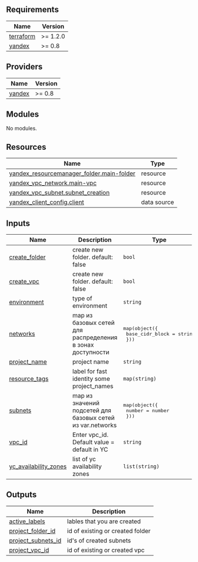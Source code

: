 <!-- BEGIN_TF_DOCS -->
## Requirements

| Name | Version |
|------|---------|
| <a name="requirement_terraform"></a> [terraform](#requirement\_terraform) | >= 1.2.0 |
| <a name="requirement_yandex"></a> [yandex](#requirement\_yandex) | >= 0.8 |

## Providers

| Name | Version |
|------|---------|
| <a name="provider_yandex"></a> [yandex](#provider\_yandex) | >= 0.8 |

## Modules

No modules.

## Resources

| Name | Type |
|------|------|
| [yandex_resourcemanager_folder.main-folder](https://registry.terraform.io/providers/yandex-cloud/yandex/latest/docs/resources/resourcemanager_folder) | resource |
| [yandex_vpc_network.main-vpc](https://registry.terraform.io/providers/yandex-cloud/yandex/latest/docs/resources/vpc_network) | resource |
| [yandex_vpc_subnet.subnet_creation](https://registry.terraform.io/providers/yandex-cloud/yandex/latest/docs/resources/vpc_subnet) | resource |
| [yandex_client_config.client](https://registry.terraform.io/providers/yandex-cloud/yandex/latest/docs/data-sources/client_config) | data source |

## Inputs

| Name | Description | Type | Default | Required |
|------|-------------|------|---------|:--------:|
| <a name="input_create_folder"></a> [create\_folder](#input\_create\_folder) | create new folder. default: false | `bool` | `false` | no |
| <a name="input_create_vpc"></a> [create\_vpc](#input\_create\_vpc) | create new folder. default: false | `bool` | `false` | no |
| <a name="input_environment"></a> [environment](#input\_environment) | type of environment | `string` | `""` | no |
| <a name="input_networks"></a> [networks](#input\_networks) | map из базовых сетей для распределения в зонах доступности | <pre>map(object({<br>    base_cidr_block = string<br>  }))</pre> | n/a | yes |
| <a name="input_project_name"></a> [project\_name](#input\_project\_name) | project name | `string` | `""` | no |
| <a name="input_resource_tags"></a> [resource\_tags](#input\_resource\_tags) | label for fast identity some project\_names | `map(string)` | `{}` | no |
| <a name="input_subnets"></a> [subnets](#input\_subnets) | map из значений подсетей для базовых сетей из var.networks | <pre>map(object({<br>    number = number<br>  }))</pre> | n/a | yes |
| <a name="input_vpc_id"></a> [vpc\_id](#input\_vpc\_id) | Enter vpc\_id. Default value = default in YC | `string` | `""` | no |
| <a name="input_yc_availability_zones"></a> [yc\_availability\_zones](#input\_yc\_availability\_zones) | list of  yc availability zones | `list(string)` | `[]` | no |

## Outputs

| Name | Description |
|------|-------------|
| <a name="output_active_labels"></a> [active\_labels](#output\_active\_labels) | lables that you are created |
| <a name="output_project_folder_id"></a> [project\_folder\_id](#output\_project\_folder\_id) | id of existing or created folder |
| <a name="output_project_subnets_id"></a> [project\_subnets\_id](#output\_project\_subnets\_id) | id's of created subnets |
| <a name="output_project_vpc_id"></a> [project\_vpc\_id](#output\_project\_vpc\_id) | id of existing or created vpc |
<!-- END_TF_DOCS -->
